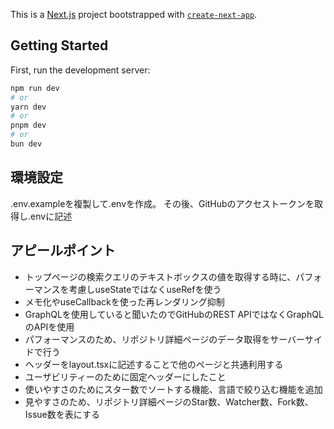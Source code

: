 This is a [Next.js](https://nextjs.org) project bootstrapped with [`create-next-app`](https://nextjs.org/docs/app/api-reference/cli/create-next-app).

## Getting Started

First, run the development server:

```bash
npm run dev
# or
yarn dev
# or
pnpm dev
# or
bun dev
```

## 環境設定
.env.exampleを複製して.envを作成。
その後、GitHubのアクセストークンを取得し.envに記述

## アピールポイント
- トップページの検索クエリのテキストボックスの値を取得する時に、パフォーマンスを考慮しuseStateではなくuseRefを使う
- メモ化やuseCallbackを使った再レンダリング抑制
- GraphQLを使用していると聞いたのでGitHubのREST APIではなくGraphQLのAPIを使用
- パフォーマンスのため、リポジトリ詳細ページのデータ取得をサーバーサイドで行う
- ヘッダーをlayout.tsxに記述することで他のページと共通利用する
- ユーザビリティーのために固定ヘッダーにしたこと
- 使いやすさのためにスター数でソートする機能、言語で絞り込む機能を追加
- 見やすさのため、リポジトリ詳細ページのStar数、Watcher数、Fork数、Issue数を表にする